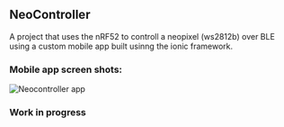 ## NeoController
A project that uses the nRF52 to controll a neopixel (ws2812b) over BLE using a custom mobile app built usinng the ionic framework.

### Mobile app screen shots:
![Neocontroller app](../assets/Neocontroller_app_screenshots.png) 

### Work in progress
